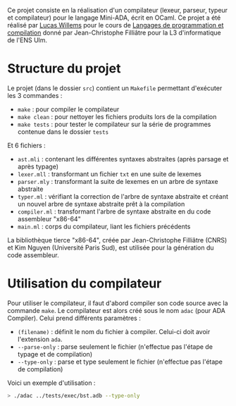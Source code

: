 Ce projet consiste en la réalisation d'un compilateur (lexeur, parseur, typeur et compilateur) pour le langage Mini-ADA, écrit en OCaml. Ce projet a été réalisé par [Lucas Willems](http://www.lucaswillems.com) pour le cours de [Langages de programmation et compilation](https://www.lri.fr/~filliatr/ens/compil/) donné par Jean-Christophe Filliâtre pour la L3 d'informatique de l'ENS Ulm.

# Structure du projet

Le projet (dans le dossier `src`) contient un `Makefile` permettant d'exécuter les 3 commandes :
- `make` : pour compiler le compilateur
- `make clean` : pour nettoyer les fichiers produits lors de la compilation
- `make tests` : pour tester le compilateur sur la série de programmes contenue dans le dossier `tests`

Et 6 fichiers :
- `ast.mli` : contenant les différentes syntaxes abstraites (après parsage et après typage)
- `lexer.mll` : transformant un fichier `txt` en une suite de lexemes
- `parser.mly` : transformant la suite de lexemes en un arbre de syntaxe abstraite
- `typer.ml` : vérifiant la correction de l'arbre de syntaxe abstraite et créant un nouvel arbre de syntaxe abstraite prêt à la compilation
- `compiler.ml` : transformant l'arbre de syntaxe abstraite en du code assembleur "x86-64"
- `main.ml` : corps du compilateur, liant les fichiers précédents

La bibliothèque tierce "x86-64", créée par Jean-Christophe Filliâtre (CNRS) et Kim Nguyen (Université Paris Sud), est utilisée pour la génération du code assembleur.

# Utilisation du compilateur

Pour utiliser le compilateur, il faut d'abord compiler son code source avec la commande `make`. Le compilateur est alors créé sous le nom `adac` (pour ADA Compiler). Celui prend différents paramètres :
- `(filename)` : définit le nom du fichier à compiler. Celui-ci doit avoir l'extension `ada`.
- `--parse-only` : parse seulement le fichier (n'effectue pas l'étape de typage et de compilation)
- `--type-only` : parse et type seulement le fichier (n'effectue pas l'étape de compilation)

Voici un exemple d'utilisation :

```bash
> ./adac ../tests/exec/bst.adb --type-only
```